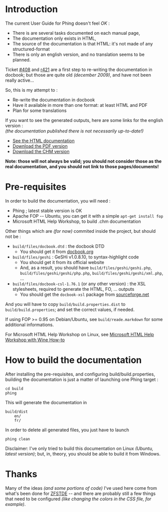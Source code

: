 # Introduction #

The current User Guide for Phing doesn't feel *OK* :

 - There is are several tasks documented on each manual page,
 - The documentation only exists in HTML,
 - The source of the documentation is that HTML: it's not made of any structured-format
 - There is only an english version, and no translation seems to be planned.

Ticket [#408](http://www.phing.info/trac/ticket/408) and [r421](http://www.phing.info/trac/browser/branches/2.4-docbook?rev=421&order=name)
are a first step to re-writing the documentation in docbook; but those are quite old *(december 2009)*, and have not been really active...

So, this is my attempt to :

 - Re-write the documentation in docbook
 - Have it available in more than one format: at least HTML and PDF
 - Plan for some translations

If you want to see the generated outputs, here are some links for the english version :
<br>*(the documentation published there is not necessarily up-to-date!)*

 - [See the HTML documentation](http://phingdoc.pascal-martin.fr/en/)
 - [Download the PDF version](http://phingdoc.pascal-martin.fr/en/phing-documentation-en.pdf)
 - [Download the CHM version](http://phingdoc.pascal-martin.fr/en/phing-documentation-en.chm)
 
**Note: those will not always be valid; you should not consider those as the real documentation, and you should not link to those pages/documents!**


# Pre-requisites #

In order to build the documentation, you will need :

 - Phing ; latest stable version is OK
 - Apache FOP -- Ubuntu, you can get it with a simple `apt-get install fop`
 - Microsoft HTML Help Workshop, to build .chm documentation

Other things which are *(for now)* commited inside the project, but should not be :

 - `build/files/docbook.dtd` : the docbook DTD
   - You should get it from [docbook.org](http://docbook.org/xml/5.0/dtd/docbook.dtd)
 - `build/files/geshi` : GeSHi v1.0.8.10, to syntax-highlight code
   - You should get it from its official website
   - And, as a result, you should have `build/files/geshi/geshi.php`, `build/files/geshi/geshi/php.php`, `build/files/geshi/geshi/xml.php`, ...
 - `build/files/docbook-csl-1.76.1` (or any other version) : the XSL stylesheets, required to generate the HTML, FO, ... outputs
   - You should get the `docbook-xsl` package from [sourceforge.net](http://sourceforge.net/projects/docbook/files/)

And you will have to copy `build/build.properties.dist` to `build/build.properties`; and set the correct values, if needed.


If using FOP >= 0.95 on Debian/Ubuntu, see `build/reade.markdown` for some additional informations.

For Microsoft HTML Help Workshop on Linux, see [Microsoft HTML Help Workshop with Wine How-to](http://code.google.com/p/htmlhelp/wiki/HHW4Wine)


# How to build the documentation #

After installing the pre-requisites, and configuring build/build.properties, building the documentation is just a matter of launching one Phing target :

    cd build
    phing

This will generate the documentation in

    build/dist
        en/
        fr/

In order to delete all generated files, you just have to launch

    phing clean

Disclaimer: I've only tried to build this documentation on Linux *(Ubuntu, latest version)*; but, in, theory, you should be able to build it from Windows.


# Thanks #

Many of the ideas *(and some portions of code)* I've used here come from what's been done for [ZFSTDE](http://survivethedeepend.com/)
-- and there are probably still a few things that need to be configured *(like changing the colors in the CSS file, for example)*.
